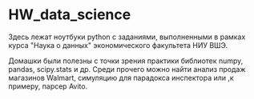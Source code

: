 # HW_data_science
Здесь лежат ноутбуки python с заданиями, выполненными в рамках курса "Наука о данных" экономического факультета НИУ ВШЭ.

Домашки были полезны с точки зрения практики библиотек numpy, pandas, scipy.stats и др.
Среди прочего можно найти анализ продаж магазинов Walmart, симуляцию для парадокса инспектора или ,к примеру, парсер Avito.
